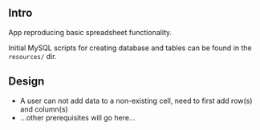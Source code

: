 ## Intro

App reproducing basic spreadsheet functionality.

Initial MySQL scripts for creating database and tables can be found in the `resources/` dir.

## Design

* A user can not add data to a non-existing cell, need to first add row(s) and column(s)
* ...other prerequisites will go here...